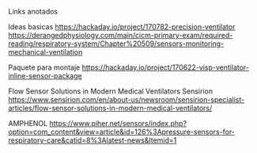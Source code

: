 Links anotados

Ideas basicas
https://hackaday.io/project/170782-precision-ventilator
https://derangedphysiology.com/main/cicm-primary-exam/required-reading/respiratory-system/Chapter%20509/sensors-monitoring-mechanical-ventilation

Paquete para montaje
https://hackaday.io/project/170622-visp-ventilator-inline-sensor-package

Flow Sensor Solutions in Modern Medical Ventilators 
Sensirion
https://www.sensirion.com/en/about-us/newsroom/sensirion-specialist-articles/flow-sensor-solutions-in-modern-medical-ventilators/

AMPHENOL
https://www.piher.net/sensors/index.php?option=com_content&view=article&id=126%3Apressure-sensors-for-respiratory-care&catid=8%3Alatest-news&Itemid=1


